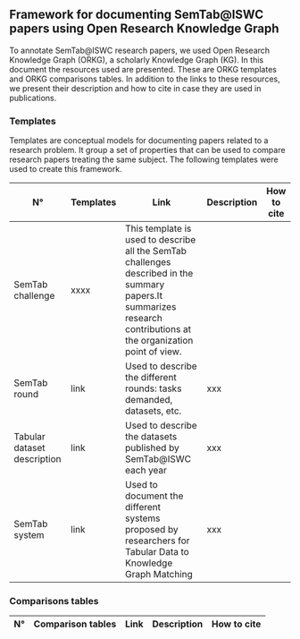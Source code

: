 ## Framework for documenting SemTab@ISWC papers using Open Research Knowledge Graph
To annotate SemTab@ISWC research papers, we used Open Research Knowledge Graph (ORKG), a scholarly Knowledge Graph (KG). In this document the resources used
are presented. These are ORKG templates and ORKG comparisons tables. In addition to the links to these resources, we present their description and 
how to cite in case they are used in publications.

### Templates
Templates are conceptual models for documenting papers related to a research problem. It group a set of properties that can be used to compare 
research papers treating the same subject. The following templates were used to create this framework.

| N° | Templates | Link | Description | How to cite |
| --- | --- | --- | --- | --- |
| SemTab challenge | xxxx | This template is used to describe all the SemTab challenges described in the summary papers.It summarizes research contributions at the organization point of view. |  |
| SemTab round | link | Used to describe the different rounds: tasks demanded, datasets, etc.| xxx |
| Tabular dataset description | link | Used to describe the datasets published by SemTab@ISWC each year | xxx |
| SemTab system | link | Used to document the different systems proposed by researchers for Tabular Data to Knowledge Graph Matching | xxx |

### Comparisons tables
| N° | Comparison tables | Link | Description | How to cite |
| --- | --- | --- | --- | --- |
